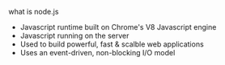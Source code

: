 what is node.js

- Javascript runtime built on Chrome's V8 Javascript engine
- Javascript running on the server
- Used to build powerful, fast & scalble web applications
- Uses an event-driven, non-blocking I/O model